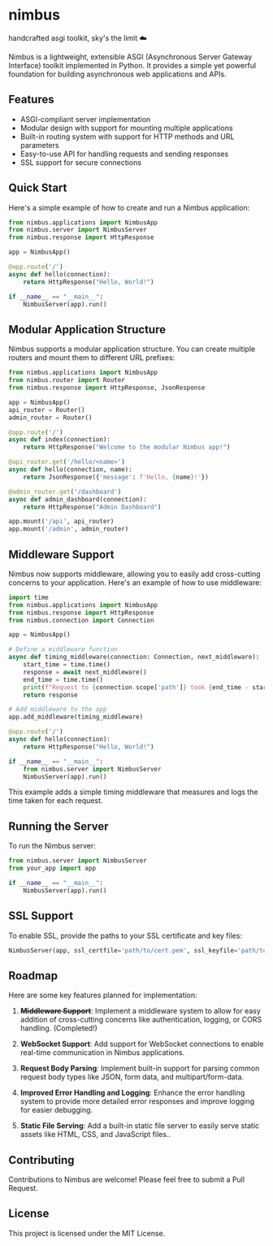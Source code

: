 # nimbus
handcrafted asgi toolkit, sky's the limit ☁️

Nimbus is a lightweight, extensible ASGI (Asynchronous Server Gateway Interface) toolkit implemented in Python. It provides a simple yet powerful foundation for building asynchronous web applications and APIs.


## Features

- ASGI-compliant server implementation
- Modular design with support for mounting multiple applications
- Built-in routing system with support for HTTP methods and URL parameters
- Easy-to-use API for handling requests and sending responses
- SSL support for secure connections

## Quick Start

Here's a simple example of how to create and run a Nimbus application:

```python
from nimbus.applications import NimbusApp
from nimbus.server import NimbusServer
from nimbus.response import HttpResponse

app = NimbusApp()

@app.route('/')
async def hello(connection):
    return HttpResponse("Hello, World!")

if __name__ == "__main__":
    NimbusServer(app).run()
```

## Modular Application Structure

Nimbus supports a modular application structure. You can create multiple routers and mount them to different URL prefixes:

```python
from nimbus.applications import NimbusApp
from nimbus.router import Router
from nimbus.response import HttpResponse, JsonResponse

app = NimbusApp()
api_router = Router()
admin_router = Router()

@app.route('/')
async def index(connection):
    return HttpResponse("Welcome to the modular Nimbus app!")

@api_router.get('/hello/<name>')
async def hello(connection, name):
    return JsonResponse({'message': f'Hello, {name}!'})

@admin_router.get('/dashboard')
async def admin_dashboard(connection):
    return HttpResponse("Admin Dashboard")

app.mount('/api', api_router)
app.mount('/admin', admin_router)
```

## Middleware Support
Nimbus now supports middleware, allowing you to easily add cross-cutting concerns to your application. Here's an example of how to use middleware:
```python
import time
from nimbus.applications import NimbusApp
from nimbus.response import HttpResponse
from nimbus.connection import Connection

app = NimbusApp()

# Define a middleware function
async def timing_middleware(connection: Connection, next_middleware):
    start_time = time.time()
    response = await next_middleware()
    end_time = time.time()
    print(f"Request to {connection.scope['path']} took {end_time - start_time:.4f} seconds")
    return response

# Add middleware to the app
app.add_middleware(timing_middleware)

@app.route('/')
async def hello(connection):
    return HttpResponse("Hello, World!")

if __name__ == "__main__":
    from nimbus.server import NimbusServer
    NimbusServer(app).run()
```
This example adds a simple timing middleware that measures and logs the time taken for each request.

## Running the Server

To run the Nimbus server:

```python
from nimbus.server import NimbusServer
from your_app import app

if __name__ == "__main__":
    NimbusServer(app).run()
```

## SSL Support

To enable SSL, provide the paths to your SSL certificate and key files:

```python
NimbusServer(app, ssl_certfile='path/to/cert.pem', ssl_keyfile='path/to/key.pem').run()
```

## Roadmap
Here are some key features planned for implementation:

1. ~~**Middleware Support**~~: Implement a middleware system to allow for easy addition of cross-cutting concerns like authentication, logging, or CORS handling. (Completed!)

2. **WebSocket Support**: Add support for WebSocket connections to enable real-time communication in Nimbus applications.

3. **Request Body Parsing**: Implement built-in support for parsing common request body types like JSON, form data, and multipart/form-data.

4. **Improved Error Handling and Logging**: Enhance the error handling system to provide more detailed error responses and improve logging for easier debugging.

5. **Static File Serving**: Add a built-in static file server to easily serve static assets like HTML, CSS, and JavaScript files..

## Contributing

Contributions to Nimbus are welcome! Please feel free to submit a Pull Request.

## License

This project is licensed under the MIT License.


